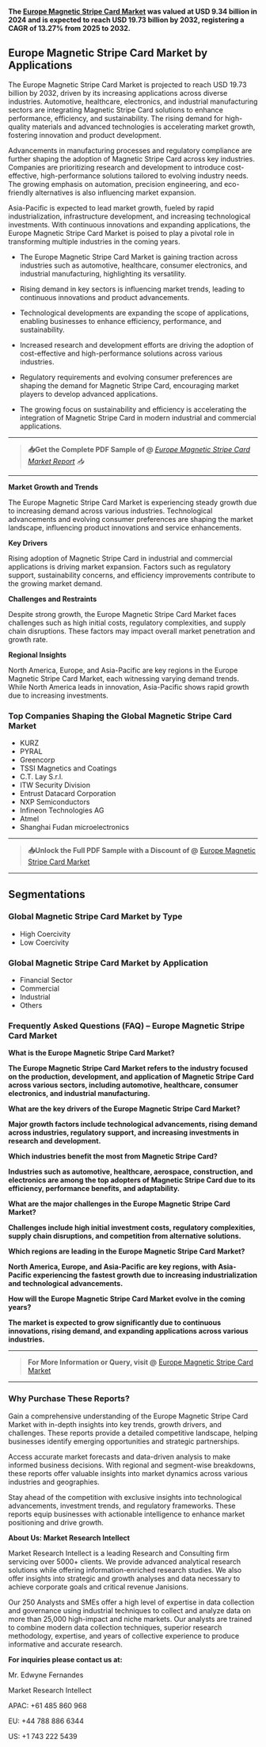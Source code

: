 <p><strong>The <a href="https://www.marketresearchintellect.com/download-sample/?rid=1061350&amp;utm_source=Pulse-April-Europe&amp;utm_medium=852">Europe Magnetic Stripe Card Market</a> was valued at USD 9.34 billion in 2024 and is expected to reach USD 19.73 billion by 2032, registering a CAGR of 13.27% from 2025 to 2032.</strong></p><h2>Europe Magnetic Stripe Card Market by Applications&nbsp;</h2><p><p>The Europe Magnetic Stripe Card Market is projected to reach USD 19.73 billion by 2032, driven by its increasing applications across diverse industries. Automotive, healthcare, electronics, and industrial manufacturing sectors are integrating Magnetic Stripe Card solutions to enhance performance, efficiency, and sustainability. The rising demand for high-quality materials and advanced technologies is accelerating market growth, fostering innovation and product development.</p><p>Advancements in manufacturing processes and regulatory compliance are further shaping the adoption of Magnetic Stripe Card across key industries. Companies are prioritizing research and development to introduce cost-effective, high-performance solutions tailored to evolving industry needs. The growing emphasis on automation, precision engineering, and eco-friendly alternatives is also influencing market expansion.</p><p>Asia-Pacific is expected to lead market growth, fueled by rapid industrialization, infrastructure development, and increasing technological investments. With continuous innovations and expanding applications, the Europe Magnetic Stripe Card Market is poised to play a pivotal role in transforming multiple industries in the coming years.</p></p><ul><li><p>The Europe Magnetic Stripe Card Market is gaining traction across industries such as automotive, healthcare, consumer electronics, and industrial manufacturing, highlighting its versatility.</p></li><li><p>Rising demand in key sectors is influencing market trends, leading to continuous innovations and product advancements.</p></li><li><p>Technological developments are expanding the scope of applications, enabling businesses to enhance efficiency, performance, and sustainability.</p></li><li><p>Increased research and development efforts are driving the adoption of cost-effective and high-performance solutions across various industries.</p></li><li><p>Regulatory requirements and evolving consumer preferences are shaping the demand for Magnetic Stripe Card, encouraging market players to develop advanced applications.</p></li><li><p>The growing focus on sustainability and efficiency is accelerating the integration of Magnetic Stripe Card in modern industrial and commercial applications.</p></li></ul><hr /><blockquote><p><strong><span class="font-[700]">📥Get the Complete PDF Sample of @ </span></strong><em><span class="font-[700]"><a href="https://www.marketresearchintellect.com/download-sample/?rid=1061350&amp;utm_source=Pulse-April-Europe&amp;utm_medium=852" target="_blank" data-tracking-control-name="article-ssr-frontend-pulse_little-text-block" data-tracking-will-navigate="" data-test-link="">Europe Magnetic Stripe Card Market Report</a>&nbsp;📥</span></em></p></blockquote><hr /><p class="" data-start="77" data-end="360"><strong data-start="77" data-end="105">Market Growth and Trends</strong></p><p class="" data-start="77" data-end="360">The Europe Magnetic Stripe Card Market is experiencing steady growth due to increasing demand across various industries. Technological advancements and evolving consumer preferences are shaping the market landscape, influencing product innovations and service enhancements.</p><p class="" data-start="362" data-end="606"><strong data-start="362" data-end="377">Key Drivers</strong></p><p class="" data-start="362" data-end="606">Rising adoption of Magnetic Stripe Card in industrial and commercial applications is driving market expansion. Factors such as regulatory support, sustainability concerns, and efficiency improvements contribute to the growing market demand.</p><p class="" data-start="608" data-end="849"><strong data-start="608" data-end="637">Challenges and Restraints</strong></p><p class="" data-start="608" data-end="849">Despite strong growth, the Europe Magnetic Stripe Card Market faces challenges such as high initial costs, regulatory complexities, and supply chain disruptions. These factors may impact overall market penetration and growth rate.</p><p class="" data-start="851" data-end="1095"><strong data-start="851" data-end="872">Regional Insights</strong></p><p class="" data-start="851" data-end="1095">North America, Europe, and Asia-Pacific are key regions in the Europe Magnetic Stripe Card Market, each witnessing varying demand trends. While North America leads in innovation, Asia-Pacific shows rapid growth due to increasing investments.</p><p><h3>Top Companies Shaping the Global Magnetic Stripe Card Market </h3><ul><li>KURZ</li><li>PYRAL</li><li>Greencorp</li><li>TSSI Magnetics and Coatings</li><li>C.T. Lay S.r.l.</li><li>ITW Security Division</li><li>Entrust Datacard Corporation</li><li>NXP Semiconductors</li><li>Infineon Technologies AG</li><li>Atmel</li><li>Shanghai Fudan microelectronics</li></ul></p><hr /><blockquote><p><strong>📥Unlock the Full PDF Sample with a Discount of @</strong> <a href="https://www.marketresearchintellect.com/ask-for-discount/?rid=1061350&amp;utm_source=Pulse-April-Europe&amp;utm_medium=852">Europe Magnetic Stripe Card Market</a></p></blockquote><hr /><p><h2>Segmentations</h2><h3>Global Magnetic Stripe Card Market by Type</h3><ul><li>High Coercivity</li><li>Low Coercivity</li></ul><h3>Global Magnetic Stripe Card Market by Application</h3><ul><li>Financial Sector</li><li>Commercial</li><li>Industrial</li><li>Others</li></ul></p><h3><strong>Frequently Asked Questions (FAQ) &ndash; Europe Magnetic Stripe Card Market</strong></h3><p><strong>What is the Europe Magnetic Stripe Card Market?</strong></p><p><strong>The Europe Magnetic Stripe Card Market refers to the industry focused on the production, development, and application of Magnetic Stripe Card across various sectors, including automotive, healthcare, consumer electronics, and industrial manufacturing.</strong></p><p><strong>What are the key drivers of the Europe Magnetic Stripe Card Market?</strong></p><p><strong>Major growth factors include technological advancements, rising demand across industries, regulatory support, and increasing investments in research and development.</strong></p><p><strong>Which industries benefit the most from Magnetic Stripe Card?</strong></p><p><strong>Industries such as automotive, healthcare, aerospace, construction, and electronics are among the top adopters of Magnetic Stripe Card due to its efficiency, performance benefits, and adaptability.</strong></p><p><strong>What are the major challenges in the Europe Magnetic Stripe Card Market?</strong></p><p><strong>Challenges include high initial investment costs, regulatory complexities, supply chain disruptions, and competition from alternative solutions.</strong></p><p><strong>Which regions are leading in the Europe Magnetic Stripe Card Market?</strong></p><p><strong>North America, Europe, and Asia-Pacific are key regions, with Asia-Pacific experiencing the fastest growth due to increasing industrialization and technological advancements.</strong></p><p><strong>How will the Europe Magnetic Stripe Card Market evolve in the coming years?</strong></p><p><strong>The market is expected to grow significantly due to continuous innovations, rising demand, and expanding applications across various industries.</strong></p><hr /><blockquote><p><span class="font-[700]"><strong>For More Information or Query, visit&nbsp;@</strong>&nbsp;</span><span class="font-[700]"><a href="https://www.marketresearchintellect.com/product/magnetic-stripe-card-market/?utm_source=Linkedin&utm_medium=852" target="_blank" data-tracking-control-name="article-ssr-frontend-pulse_little-text-block" data-tracking-will-navigate="" data-test-link="">Europe Magnetic Stripe Card Market</a></span></p></blockquote><hr /><h3><strong data-start="0" data-end="31">Why Purchase These Reports?</strong></h3><p class="" data-start="35" data-end="297">Gain a comprehensive understanding of the Europe Magnetic Stripe Card Market with in-depth insights into key trends, growth drivers, and challenges. These reports provide a detailed competitive landscape, helping businesses identify emerging opportunities and strategic partnerships.</p><p class="" data-start="299" data-end="540">Access accurate market forecasts and data-driven analysis to make informed business decisions. With regional and segment-wise breakdowns, these reports offer valuable insights into market dynamics across various industries and geographies.</p><p class="" data-start="542" data-end="784">Stay ahead of the competition with exclusive insights into technological advancements, investment trends, and regulatory frameworks. These reports equip businesses with actionable intelligence to enhance market positioning and drive growth.</p><p><strong><span class="font-[700]">About Us: Market Research Intellect</span></strong></p><p><span class="">Market Research Intellect is a leading Research and Consulting firm servicing over 5000+ clients. We provide advanced analytical research solutions while offering information-enriched research studies.&nbsp;</span>We also offer insights into strategic and growth analyses and data necessary to achieve corporate goals and critical revenue Janisions.</p><p><span class="">Our 250 Analysts and SMEs offer a high level of expertise in data collection and governance using industrial techniques to collect and analyze data on more than 25,000 high-impact and niche markets. Our analysts are trained to combine modern data collection techniques, superior research methodology, expertise, and years of collective experience to produce informative and accurate research.</span></p><p><strong>For inquiries please contact us at:</strong></p><p>Mr. Edwyne Fernandes</p><p>Market Research Intellect</p><p>APAC: +61 485 860 968</p><p>EU: +44 788 886 6344</p><p>US: +1 743 222 5439</p>